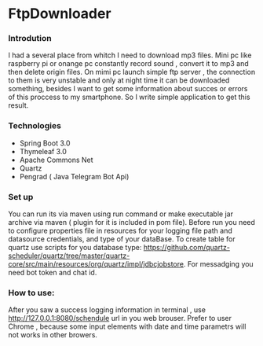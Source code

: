 # FtpDownloader
### Introdution
I had a several place from whitch I need to download mp3 files. Mini pc like raspberry pi or onange pc  constantly record sound , convert it to mp3 and then delete origin files. On mimi pc launch simple ftp server , the connection to them is  very unstable and only at night time   it can be downloaded something,  besides I want to get some information about succes or errors of this proccess to my smartphone. So I write simple application to get this result.
### Technologies
- Spring Boot 3.0
- Thymeleaf 3.0
- Apache Commons Net
- Quartz
- Pengrad ( Java Telegram Bot Api)
### Set up
You can run its via maven using run command or make executable jar archive  via maven ( plugin for it is included in pom file).
Before run you need to configure properties file in resources for your logging file path and datasource credentials, and type of your dataBase. To create table for quartz use scripts for you database type: https://github.com/quartz-scheduler/quartz/tree/master/quartz-core/src/main/resources/org/quartz/impl/jdbcjobstore.
For  messadging you need bot token and chat id.
### How to use:
After you saw a success logging information in terminal , use http://127.0.0.1:8080/schendule url in you web brouser. Prefer to user Chrome , because some input elements with date and time parametrs will not works in other browers.  
